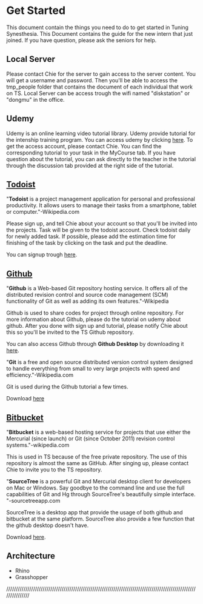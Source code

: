# Get Started
This document contain the things you need to do to get started in Tuning Synesthesia. This Document contains the guide for the new intern that just joined. If you have question, please ask the seniors for help.

## Local Server
Please contact Chie for the server to gain access to the server content. You will get a username and password. Then you'll be able to access the tmp_people folder that contains the document of each individual that work on TS. Local Server can be access trough the wifi named "diskstation" or "dongmu" in the office.

## Udemy
Udemy is an online learning video tutorial library. Udemy provide tutorial for the intenship training program. You can access udemy by clicking [here](https://udemy.com). To get the access account, please contact Chie. You can find the corresponding tutorial to your task in the MyCourse tab. If you have question about the tutorial, you can ask directly to the teacher in the tutorial through the discussion tab provided at the right side of the tutorial.

## [Todoist](https://todoist.com)
"**Todoist** is a project management application for personal and professional productivity. It allows users to manage their tasks from a smartphone, tablet or computer."-Wikipedia.com

Please sign up, and tell Chie about your account so that you'll be invited into the projects. Task will be given to the todoist account. Check todoist daily for newly added task. If possible, please add the estimation time for finishing of the task by clicking on the task and put the deadline.

You can signup trough [here](https://todoist.com).

## [Github](https://github.com)
"**Github** is a Web-based Git repository hosting service. It offers all of the distributed revision control and source code management (SCM) functionality of Git as well as adding its own features."-Wikipedia

Github is used to share codes for project through online repository. For more information about Github, please do the tutorial on udemy about github. After you done with sign up and tutorial, please notify Chie about this so you'll be invited to the TS Github repository.

You can also access Github through **Github Desktop** by downloading it [here](https://desktop.github.com/).

"**Git** is a free and open source distributed version control system designed to handle everything from small to very large projects with speed and efficiency."-Wikipedia.com

Git is used during the Github tutorial a few times.

Download [here](https://git-scm.com/)

## [Bitbucket](https://bitbucket.org/)
"**Bitbucket** is a web-based hosting service for projects that use either the Mercurial (since launch) or Git (since October 2011) revision control systems."-wikipedia.com

This is used in TS because of the free private repository. The use of this repository is almost the same as GitHub. After singing up, please contact Chie to invite you to the TS repository.

"**SourceTree** is a powerful Git and Mercurial desktop client for developers on Mac or Windows. Say goodbye to the command line and use the full capabilities of Git and Hg through SourceTree's beautifully simple interface. "-sourcetreeapp.com

SourceTree is a desktop app that provide the usage of both github and bitbucket at the same platform. SourceTree also provide a few function that the github desktop doesn't have.

Download [here](https://www.sourcetreeapp.com/).

## Architecture

* Rhino
* Grasshopper

///////////////////////////////////////////////////////////////////////////////////////////////////////////////
